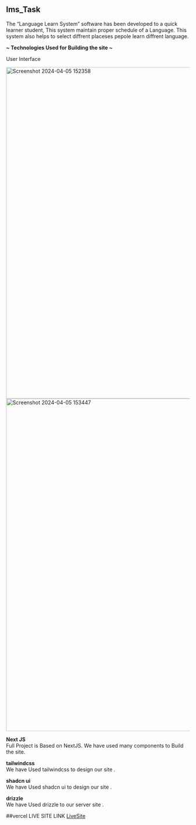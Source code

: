 ## lms_Task

<p>The “Language Learn System” software has been developed to a quick learner student,  This system maintain proper schedule of a Language. This system also helps to select diffrent placeses pepole learn diffrent language.</p>

<b>~ Technologies Used for Building the site ~</b>

<p>User Interface</p>

<img width="905" alt="Screenshot 2024-04-05 152358" src="https://github.com/shuvo794/lms_Task/assets/81945670/ff19fb2d-4618-4d49-91e2-aa6637dbd663">

<br/>

<img width="908" alt="Screenshot 2024-04-05 153447" src="https://github.com/shuvo794/lms_Task/assets/81945670/f7a56009-2045-47bd-aa21-fc4a18bd8488">

<p><b>Next JS </b><br/>
Full Project is Based on NextJS. We have used many components to Build the site.</p>

<p ><b> tailwindcss </b> <br/>
We have Used tailwindcss to design our site .</p>
<p ><b> shadcn ui </b> <br/>
We have Used shadcn ui to design our site .</p>
<p ><b> drizzle </b> <br/>
We have Used drizzle to  our server site .</p>

##vercel LIVE SITE LINK
[LiveSite](https://lms-task-seven.vercel.app/)
